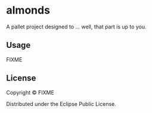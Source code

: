 # almonds

A pallet project designed to ... well, that part is up to you.

## Usage

FIXME

## License

Copyright ©  FIXME

Distributed under the Eclipse Public License.
